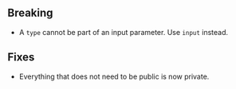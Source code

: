 ## Breaking

- A `type` cannot be part of an input parameter. Use `input` instead.

## Fixes

- Everything that does not need to be public is now private.